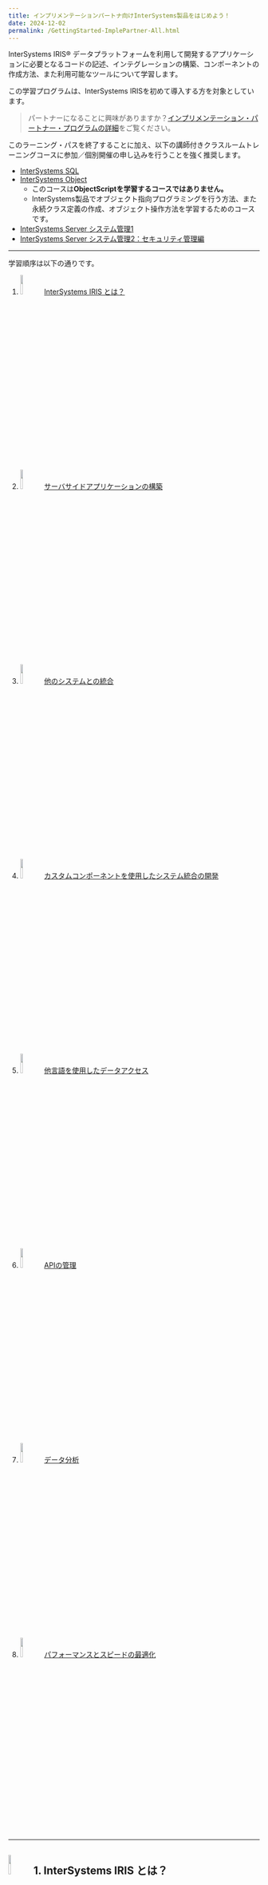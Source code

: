```yaml
---
title: インプリメンテーションパートナ向けInterSystems製品をはじめよう！
date: 2024-12-02
permalink: /GettingStarted-ImplePartner-All.html
---
```


InterSystems IRIS® データプラットフォームを利用して開発するアプリケーションに必要となるコードの記述、インテグレーションの構築、コンポーネントの作成方法、また利用可能なツールについて学習します。

この学習プログラムは、InterSystems IRISを初めて導入する方を対象としています。

> パートナーになることに興味がありますか？[インプリメンテーション・パートナー・プログラムの詳細](https://www.intersystems.com/jp/partners/implementation-partners/)をご覧ください。


このラーニング・パスを終了することに加え、以下の講師付きクラスルームトレーニングコースに参加／個別開催の申し込みを行うことを強く推奨します。

- [InterSystems SQL](https://www.intersystems.com/jp/intersystems-sql/)
- [InterSystems Object](https://www.intersystems.com/jp/intersystems-object/)
    - このコースは**ObjectScriptを学習するコースではありません。**
    - InterSystems製品でオブジェクト指向プログラミングを行う方法、また永続クラス定義の作成、オブジェクト操作方法を学習するためのコースです。
- [InterSystems Server システム管理1](https://www.intersystems.com/jp/intersystems-server-system-administration/)
- [InterSystems Server システム管理2：セキュリティ管理編](https://www.intersystems.com/jp/intersystems-server-system-administration-2/)

---
学習順序は以下の通りです。
1. <img src="./assets/icons/IRIS.png" width="10%"/>[InterSystems IRIS とは？](#1-intersystems-iris-とは)
2. <img src="./assets/icons/serversideapp-better-dicision.png" width="10%"/>[サーバサイドアプリケーションの構築](#2-サーバーサイドアプリケーションの構築)
3. <img src="./assets/icons/integration.png" width="10%"/>[他のシステムとの統合](#3-他のシステムとの統合)
4. <img src="./assets/icons/custom.png" width="10%"/>[カスタムコンポーネントを使用したシステム統合の開発](#4-カスタムコンポーネントを使用したシステム統合の開発)
5. <img src="./assets/icons/access-multilanguage.png" width="10%"/>[他言語を使用したデータアクセス](#5-他言語を使用したデータアクセス)
6. <img src="./assets/icons/APIManagement.png" width="10%"/>[APIの管理](#6-apiの管理)
7. <img src="./assets/icons/Analytics.png" width="10%"/>[データ分析](#7-データ分析)
8. <img src="./assets/icons/performance.png" width="10%"/>[パフォーマンスとスピードの最適化](#8-パフォーマンスとスピードの最適化)

---


## <img src="./assets/icons/IRIS.png" width="10%"/>1. InterSystems IRIS とは？

InterSystems IRIS®データ・プラットフォームは、信頼性の高い統一プラットフォームで、重要なアプリケーションを迅速に開発・デプロイすることを可能にします。

- InterSystems IRISとは（日本語字幕入りビデオ）

    {% include youtube.html id="w2OeWx3WNOs" %}


> **もう少し詳しく確認されたい方は約30分の以下ビデオをご参照ください。**
>
>- InterSystems IRIS データプラットフォームのご紹介    
>    
>{% include youtube-list.html id="vo12UnH-c-s" list="PLzSN_5VbNaxD-r8wU4LHwLwGSzUjrffEX" %}
{: .block-tip}


- InterSystems へようこそ

    {% include youtube.html id="v4uoejre5IU" %}


## <img src="./assets/icons/serversideapp-better-dicision.png" width="10%"/>2. サーバーサイドアプリケーションの構築

InterSystems 製品の組み込み言語である InterSystems ObjectScript を使用して、新しいクラスの作成、オブジェクトの操作、SQL クエリの実行について学習します。

このパスを終了すると、ObjectScript を使用してInterSystems製品のサーバーサイド・アプリケーションを構築することができるようになり、以下の開発に役立てることができます。

- データ操作以外の処理も含めたストアドプロシージャの開発
- Interoprabilityで使用するカスタム・ビジネス・コンポーネントの開発
- ビジネスルールとメッセージルータのコードで作成するカスタム関数
- カスタムコードによる高度なデータ変換の作成

カスタム・ビジネス・コンポーネントの構築方法の詳細については[「カスタムコンポーネントを使用したシステム統合の開発」](#4-カスタムコンポーネントを使用したシステム統合の開発)をご参照ください。

### はじめに

最初に、概要をビデオでご覧ください。その後、InterSystems IRIS® データプラットフォームのアーキテクチャとクラスの基本を学び、ObjectScript でのコーディングを開始します。

- InterSystems 製品のアーキテクチャ概要 ～ネームスペースとデータベース～

    {% include youtube-list.html id="TNjUnuw8K_Q" list="PLzSN_5VbNaxCWpesN3ulh_EZ9sGkw09q5" %} 


### 日本語：セルフラーニングビデオ

オリエンテーションに最適なセルフラーニングビデオやコンテンツをご用意しています。

- 以下動画から、IRISの開発環境の作成方法、ネームスペース／データベースについて、IDEからIRISに接続する方法を確認できます。

    ✅ [【はじめての InterSystems IRIS】セルフラーニングビデオ：基本その2：InterSystems IRIS で開発をはじめよう！](https://jp.community.intersystems.com/node/478601)

    {% include youtube-list.html id="ID6ImJTgJRk" list="PLzSN_5VbNaxBPaSSINLzv-CkDJy00bOSQ" %} 
    

- ObjectScriptの基本操作の学習については、**[ObjectScript クックブック：ObjectScriptの基本のき！](https://github.com/Intersystems-jp/ObjectScriptCookBook/blob/master/Basic.md)** をご参照ください。

- 以下動画から、クラス定義の作成からインスタンス生成、保存までの流れを確認できます。

    ✅ [【はじめての InterSystems IRIS】セルフラーニングビデオ：基本その3：IRIS でクラス定義を作ろう（オブジェクト操作の練習）](https://jp.community.intersystems.com/node/478606)

    {% include youtube.html id="kWJCzn9bndQ" list="PLzSN_5VbNaxBPaSSINLzv-CkDJy00bOSQ" %} 


- 以下動画からInterSystems製品でのJSON操作方法をご確認いただけます。

    ✅ コピペ元がある記事：[【はじめてのInterSystems IRIS】セルフラーニングビデオ：アクセス編：IRIS での JSON の操作](https://jp.community.intersystems.com/node/480106)

    {% include youtube-list.html id="045HRug72VE" list="PLzSN_5VbNaxBPaSSINLzv-CkDJy00bOSQ" %} 


- メソッド内でSQLを記述する方法については、以下クックブックをご参照ください。

    ✅ [ObjectScriptクックブック：7.メソッドやルーチンでSQLを実行する方法](https://github.com/Intersystems-jp/ObjectScriptCookBook/blob/master/Basic.md#7-%E3%83%A1%E3%82%BD%E3%83%83%E3%83%89%E3%82%84%E3%83%AB%E3%83%BC%E3%83%81%E3%83%B3%E3%81%A7sql%E3%82%92%E5%AE%9F%E8%A1%8C%E3%81%99%E3%82%8B%E6%96%B9%E6%B3%95)


関連するトレーニングコースは以下の通りです。
- [InterSystems Object（2日間）](https://www.intersystems.com/jp/intersystems-object/)
- [InterSystems SQL（2日間）](https://www.intersystems.com/jp/intersystems-sql/)
  

> **英語のみとなりますが、以下のオンラインコースもあります。**
>
> - [オンラインコース（英語）：Creating an InterSystems Class Definition in VS Code](https://learning.intersystems.com/course/view.php?name=IRIS%20Class)
>
> - [オンラインコース（英語）:InterSystems ObjectScript Basics](https://learning.intersystems.com/course/view.php?name=Cach%C3%A9%20ObjectScript%20Basics)
>
> - [オンラインコース（英語）:InterSystems IRIS Objects Introduction](https://learning.intersystems.com/enrol/index.php?id=2225)
>
> - [オンラインコース（英語）：InterSystems SQL Overview](https://learning.intersystems.com/enrol/index.php?id=960)
>
> - [オンラインコース（英語）:Using JSON in InterSystems IRIS](https://learning.intersystems.com/course/view.php?name=JSON%20in%20IRIS)
>
> - [演習環境付き演習（オンラインコース）：Learning Path Exercise: Building a Server-Side Application with InterSystems IRIS](https://learning.intersystems.com/course/view.php?name=Server-Side%20Application%20Exercise)
>
>    InterSystems IRIS® データプラットフォームと InterSystems ObjectScript を使用して、小規模なデータベースアプリケーションを作成します。
>    
>    この演習では、InterSystems IRIS を使用したサーバサイド・アプリケーションの構築の学習パスで学習したすべてのスキルを結集して、大規模な書籍コレクションに関する情報を格納および取得するためのクラスを作成し、SQL を使用します。
>    
>    この演習は、既存の知識をテストするために学習パスを開始する前に、またはキャップストーン・プロジェクトとして最後にお試しください。
{: .block-tip}


### 認定テスト受験の準備が整ったら・・・

インターシステムズ・ラーニング・サービスは、業界標準の認定試験を提供し、あなたがインターシステムズの技術を習得していることを証明します。当社の試験は、安全なオンライン試験監督とセルフサービス予約で提供されます。受験者は、いつでもどこでも、都合のよいときに試験を受けることができます。

※英語のみ：[Exam: InterSystems IRIS Core Solutions Developer Specialist](https://www.intersystems.com/education/)



## <img src="./assets/icons/integration.png" width="10%"/>3. 他のシステムとの統合

インターシステムズ製品のInteroperability(相互運用性)フレームワークにより、インターフェイスエンジニアやソフトウェア開発者は、複数のシステムを接続し、下流のアプリケーションにメッセージを迅速にルーティングすることができます。

このパスでは、インテグレーションの基本を学び、組み込みオプションとカスタムオプションを使用してデータを送信、受信、処理、変換する方法を確認します。

- [体験環境付き演習：Receiving and Routing Data in a Production](https://learning.intersystems.com/course/view.php?name=Interop%20QS)

    ※ページ内のビデオは日本語切り替えができます。

    演習内容サンプルはこちら👉http://github.com/intersystems/Samples-Integration-RedLights
   
- [【はじめてのInterSystems IRIS】Interoperability（相互運用性）：動作の仕組みを知ろう](https://jp.community.intersystems.com/node/483036)

- [【はじめてのInterSystems IRIS】Interoperability（相互運用性）：プロダクションとは](https://jp.community.intersystems.com/node/483041)

- レコードマップのご紹介

    InterSystems製品のInteroperability（相互運用性）メニューで使用できるファイル入出力処理に便利な機能をビデオで解説しています。

    {% include youtube-list.html id="dnfPTffiSVo" list="PLzSN_5VbNaxD-r8wU4LHwLwGSzUjrffEX" %} 


✅関連記事：[レコードマップで何ができるか？](https://jp.community.intersystems.com/node/494326)


- [【はじめてのInterSystems IRIS】Interoperability（相互運用性）：コンポーネントの作成（ビジネス・プロセス）](https://jp.community.intersystems.com/node/483171)

- ビジネス・ルールエディタの使い方（※新エディタに未対応）

    {% include youtube-list.html id="4tG-txYZwtg" list="PLzSN_5VbNaxCWpesN3ulh_EZ9sGkw09q5" %}

>**英語のみとなりますが、以下のオンラインコースもあります。**
>- [オンラインコース（英語）:Integration Architecture](https://learning.intersystems.com/course/view.php?id=908)
>
>    InterSystems IRIS®データプラットフォーム、InterSystems HealthShare®、InterSystems Ensemble®の統合機能の基本的なアーキテクチャを学習します。
>    
>    これらのコンポーネントを通じてデータがどのように流れ、システム間の相互運用が可能になるかを学びます。
>
>    このコースには、3 つのレッスンと数問のクイズが含まれています。ビデオはフルスクリーンモードでご覧ください。
>
>- [ビデオ（英語）:Using the Complex Record Mapper](https://learning.intersystems.com/enrol/index.php?id=1426)
>    
>
>- [ビデオ（英語）Building BPL Business Processes (1h 30m)](https://learning.intersystems.com/enrol/index.php?id=2030)
>
>- [オンラインコース（英語）:Data Transformations Basics](https://learning.intersystems.com/enrol/index.php?id=1170)
>
>    グラフィカルな管理ポータル・インタフェースを使用して、データ変換を作成する方法を学びます。フィールドをマップする方法、フィールドを変更する関数を使用する方法、およびフィールドの値としてリテラルを使用する方法をご覧ください。最後に、変換をテストして実装する方法を学びます。
>
>    >メモ：変換データとしてHL7を使用しています。
{: .block-tip}

## <img src="./assets/icons/custom.png" width="10%"/>4. カスタムコンポーネントを使用したシステム統合の開発
FHIR® HL7® V2 コンポーネントなど、多くのビルド済みビジネスコンポーネントが開発者に提供されています。

これだけでは不十分な場合は、カスタムコンポーネントを構築して、データの取り込み方法を完全にカスタマイズすることができます。

- Interoperabilityメニューで使用するカスタムメッセージクラス作成方法

    関連記事：[【はじめてのInterSystems IRIS】Interoperability（相互運用性）：メッセージ](https://jp.community.intersystems.com/node/483131)

    {% include youtube.html id="K6jAqSpnaXY"%}


- [【はじめてのInterSystems IRIS】Interoperability（相互運用性）：コンポーネントの作成（ビジネス・オペレーション）](https://jp.community.intersystems.com/node/483136)

- [【はじめてのInterSystems IRIS】Interoperability（相互運用性）：コンポーネントの作成（ビジネス・サービス）](https://jp.community.intersystems.com/node/483186)

    アダプタを使用しないビジネス・サービスを直接呼び出す例としてREST経由でのアクセス方法があります。以下、IRISでRESTサーバを作成する方法を解説している関連記事とビデオです。

    ✅ 記事： [【はじめてのInterSystems IRIS】セルフラーニングビデオ：アクセス編：（REST）手動で作成するディスパッチクラス](https://jp.community.intersystems.com/node/479551)

    ✅ 関連記事：[REST経由で情報を入力する場合の Interoperability（相互運用性機能）のサンプル](https://jp.community.intersystems.com/node/559356)

    {% include youtube-list.html id="q3XVT98_05I" list="PLzSN_5VbNaxBPaSSINLzv-CkDJy00bOSQ" %}

    

>**英語のみとなりますが、以下のオンラインコースもあります。**
>- [オンラインコース（英語）：Building Custom Business Operations](https://learning.intersystems.com/course/view.php?name=Building%20Custom%20Business%20Operations)
>
>- [オンラインコース（英語）:Building Custom Business Services (1h 30m)](https://learning.intersystems.com/enrol/index.php?id=2031)
>
>- [オンラインコース（英語）:Setting Up RESTful Services](https://learning.intersystems.com/course/view.php?name=REST%20Services)
>
>    APIファーストのステップで作るCoffee Maker API
>- [ビデオ（英語）What is PEX?](https://learning.intersystems.com/enrol/index.php?id=1716)
>
>    Production EXtension フレームワーク (PEX) を使用すると、ObjectScript を学習することなく、.NET または Java でカスタム相互運用性コンポーネントを構築できます。PEX を使用すると、使い慣れた言語でコーディングし、確立されたコードライブラリを活用して、プロダクションにコンポーネントを追加できます。PEX を使用してプロダクションを構築する方法については、オンラインコース（英語）[「Creating Interoperability Productions Using PEX」（1 時間）](https://learning.intersystems.com/course/view.php?name=PEXInteroperabilityProductions)を受講してください。
{: .block-tip}


## <img src="./assets/icons/access-multilanguage.png" width="10%"/>5. 他言語を使用したデータアクセス

InterSystems IRIS は、各種言語からアクセスすることができます。よくある使い方としては、他DBと同様にSQLベースでアクセスする方法があげられます。

このパスの最初に、他の SQL データベースからの移行する際、よく使用される DDL スクリプトを使用した SQL テーブルを構築する方法について説明します。

[ビデオ（英語）Importing Relational Data Using a DDL Script](https://learning.intersystems.com/course/view.php?id=2174)

次に、各言語からのアクセス方法について解説します。

### Connecting Java Applications to InterSystems Products

#### 1. はじめに

あなたの好みの API を使用して、Java アプリケーションを InterSystems IRIS® データプラットフォームやその他のインターシステムズ製品およびテクノロジに接続します。（APIは、JDBC、XEP、Hibernate、Native APを選択できます）

- [ビデオ（英語／日本語字幕あり）Java Overview](https://learning.intersystems.com/course/view.php?name=Java%20Overview)

- [ビデオ（英語）Using a Java Shared Memory Connection](https://learning.intersystems.com/course/view.php?name=Shared%20Memory%20Connection)

#### 2. JDBC経由でテーブルにアクセスする

- [ビデオ（英語／日本語字幕あり）Using JDBC with InterSystems IRIS](https://learning.intersystems.com/enrol/index.php?id=881)

- [ドキュメント：InterSystems IRIS デモ ： JDBC とインターシステムズのデータベース](https://docs.intersystems.com/irislatestj/csp/docbook/DocBook.UI.Page.cls?KEY=AFL_jdbc)

### Connecting Node.js Applications to InterSystems Products

ODBC または InterSystems IRIS® データプラットフォームのNative API を使用して、Node.js アプリケーションを InterSystems® 製品およびテクノロジーに接続できます。

#### 1. はじめに
Node.js の概要と、InterSystems ODBC ドライバ、および Node.js のネイティブ API について紹介します。

- [ビデオ（英語／日本語字幕あり）Node.js Overview](https://learning.intersystems.com/course/view.php?id=1105)

- [ドキュメント：はじめに ： インターシステムズ・データベースへの ODBC 接続](https://docs.intersystems.com/irislatestj/csp/docbook/DocBook.UI.Page.cls?KEY=BNETODBC_intro)

- [ドキュメント：Native SDK for Node.js の概要](https://docs.intersystems.com/irislatestj/csp/docbook/DocBook.UI.Page.cls?KEY=BJSNAT_intro)

#### 2. ODBC経由でIRISにアクセスする

- [ドキュメント：Node.js リレーショナル・アクセスのサポート](https://docs.intersystems.com/irislatestj/csp/docbook/DocBook.UI.Page.cls?KEY=BNETODBC_support#BNETODBC_support_nodeodbc)

#### 3. Native APIの低レイテンシー機能を利用する

- [体験環境付き演習（英語のみ）：Stock Trading with Node.js](https://learning.intersystems.com/course/view.php?id=2597)


### Writing Python Applications with InterSystems
既存の Python コーディングスキルを活用して、InterSystems® アプリケーションを強化します。

クライアントの Python アプリケーションを接続する方法、InterSystems ObjectScript コードに Python を組み込む方法、あるいは、Python ライブラリの呼び出しに重い処理が必要な場合に別のサーバを使用して呼び出しを最適化する方法について説明します。

#### 事前準備
Pythonの基本的なコーディング経験があることを前提としています。[Python for Beginers](https://www.python.org/about/gettingstarted/)も併せてご参照ください。

#### 1. はじめに
InterSystemsのアプリケーションで Python ライブラリを活用する方法をご確認いただけます。

pyodbc を使用して既存の Python アプリケーションを接続したり、Embedded Python を使用して Python と ObjectScript を並行してコーディングすることができます。また、InterSystems Native API または外部言語サーバを使用して、Python で完全な InterSystems アプリケーションを構築することもできます。

[Overview of Python in InterSystems Products (1m)](https://learning.intersystems.com/mod/page/view.php?id=11611)

#### 2. クライアントのPythonアプリケーションからIRISへ接続する

Python アプリケーションをインターシステムズ製品に接続するための最も一般的なオプションである pyodbc の使用方法について説明します。

ドキュメント：[pyodbc Python ODBC ブリッジのサポート](https://docs.intersystems.com/irislatestj/csp/docbook/DocBook.UI.Page.cls?KEY=BNETODBC_support_pyodbc)


#### 3. PythonをObjectScriptと並行して実行する
Embedded Pythonを使用して、ObjectScriptと並行してPythonライブラリを呼び出す方法を解説します。

- [日本語字幕付：What Is Embedded Python?](https://learning.intersystems.com/course/view.php?name=EmbeddedPythonOverview)

- [体験環境付き演習：Embedded Python QuickStart](https://learning.intersystems.com/course/view.php?name=EmbeddedPythonQS)

    ※ビデオは日本語字幕に切り替えができます。

- [体験環境付き演習：Parsing Images and Charting Data with Embedded Python](https://learning.intersystems.com/course/view.php?id=2604)

    同じ内容ではありませんが、サンプルコード付きの日本語記事もあります。

    ✅[Embedded Python を使ってレシート（JPG）の中身を IRIS に登録してみました](https://jp.community.intersystems.com/node/513136)


**💡日本語のセルフラーニングビデオのプレイリストはこちら**（記事はこちら[【はじめてのInterSystems IRIS】Embedded Python セルフラーニングビデオシリーズ公開！](https://jp.community.intersystems.com/node/520751)）

- Embedded Python 概要編

    {% include youtube-list.html id="QYbglSZljzs" list="PLzSN_5VbNaxBowDUZQfqL3bvaXpkCMPW2&index=1"%}

- Embedded Python 利用前の準備

    {% include youtube-list.html id="frOsOK_T4UI" list="PLzSN_5VbNaxCqdcK4yiFwzXe041RBtD6V" %}


- Embedded Pythonでデータベースプログラミング：SQLアクセス編

    {% include youtube-list.html id="oDgKd5FTq2k" list="PLzSN_5VbNaxDAPjSBe5F-uGbGkoJqcerL" %}

- Embedded Pythonでデータベースプログラミング：オブジェクトアクセス編

    {% include youtube-list.html id="9M_WFS8LPQM" list="PLzSN_5VbNaxBnEb5rq-676b1l7Ym6INjL" %}

- IRISでPythonを使ってみよう（Embedded Python）

    {% include youtube.html id="HFq-IIlejMg" list="PLzSN_5VbNaxBLXlC9oCgwPtxBilT8tJ96" %}


#### 4. PythonでInterSystems IRISアプリケーションを構築する

InterSystems Python SDK を使用して、Python から InterSystems IRIS クラスのインスタンスをリモートで作成および操作できます。 また、外部言語サーバを使用して、InterSystems 製品から外部プロセスで実行されている Python コードを呼び出す方法をご確認いただけます。

- [ビデオ（英語）Using the Native API for Python](https://learning.intersystems.com/course/view.php?name=Native%20API%20for%20Python)

- [体験環境付き演習：Embedded Python QuickStart](https://learning.intersystems.com/course/view.php?name=EmbeddedPythonQS)

- [ドキュメント：外部言語の操作](https://docs.intersystems.com/irislatestj/csp/docbook/DocBook.UI.Page.cls?KEY=BEXTSERV_coding)

- [体験環境付き演習：Interacting with Data in Python Using Multiple Data Models](https://learning.intersystems.com/course/view.php?name=PythonMultiModel)

- [ビデオ（英語）：Evaluating Python Development Strategies](https://learning.intersystems.com/course/view.php?id=2063)


## <img src="./assets/icons/APIManagement.png" width="10%"/>6. APIの管理

### 1. InterSystems API Managerとは
InterSystems API Manager は、アプリケーション間のゲートウェイとして機能し、トラフィックを監視・制御します。
InterSystems IRIS® データ・プラットフォームと InterSystems IRIS® for Health でどのように機能するのか、また、どのようなシナリオでこの機能が最も有益なのかをご紹介します。

{% include youtube.html id="6oX3HTDI8_A" %}

### 2. InterSystems API Managerのインストール

[ビデオ（英語）:Installing InterSystems API Manager](https://learning.intersystems.com/enrol/index.php?id=1726)

InterSystems API Manager バージョン 1.5+ のインストール手順、InterSystems IRIS® データベース・プラットフォーム・インスタンスとホスト・システムの準備方法、および API Manager インストール・キットで提供されるスクリプトの実行方法について説明します。

### 3. ハンズオン

[演習環境付き演習（英語）:Hands-On with InterSystems API Manager for Developers](https://learning.intersystems.com/course/view.php?name=IAMExercise)

InterSystems API Manager を使用して、InterSystems IRIS® データ・プラットフォーム内のコーヒー・メーカー・アプリケーションの API を管理します。

前提学習または経験 コンテナと Docker の基本的な知識。REST と HTTP リクエスト・レスポンス・ステータス・コードの基礎知識

✅参考記事：[ゼロから使いこなす IAM（InterSystems API Manager）](https://jp.community.intersystems.com/node/493416)


## <img src="./assets/icons/Analytics.png" width="10%"/>7. データ分析
InterSystems IRISに組み込まれたInterSystems IRIS Business Intelligenceは、ほぼリアルタイムの分析を提供します。このデータを使って、ダッシュボードやピボットテーブルを作成し、スループットを分析したり、規制データを報告したりすることができます。レポート作成に関するリソースは、[「InterSystems Reportsでデータを視覚的に提供する」](#intersystems-reportsでデータを視覚的に提供する)のセクションを参照してください。

- [ビデオ（英語）：InterSystems のアナリティクス入門](https://learning.intersystems.com/course/view.php?id=1979)

    InterSystems®製品のアナリティクス機能をご紹介します
    
    InterSystems IRIS® データ・プラットフォームがサポートする組込みBIとサードパーティツールについて説明し、アナリティクスのニーズに対してこれらのツールをどのように使用できるかを紹介します。
    
    このビデオで説明するコンセプトは、InterSystems IRIS、InterSystems IRIS® for Health、InterSystems Supply Chain Orchestrator™、HealthShare® Health Connectに適用されます。

### InterSystems IRIS BIによるデータ分析

InterSystems IRIS® Business Intelligence に含まれる Analyzer ツールは、データモデルを最大限に活用し、様々な対象者向けに情報を表示する方法を提供します。

このパスでは、InterSystems IRIS® Business Intelligence に含まれる Analyzer ツールを使用して、ピボットテーブルとインタラクティブなダッシュボードを作成し、アプリケーションに組み込んだり、レポートに変換する方法を学習します。

- InterSystems IRIS Business Intelligence 概要

    {% include youtube.html id="xV9Aa31zxhI" %}


- InterSystems Business Intelligenceで使用するキューブ概要

    {% include youtube.html id="xgAdwTy_q1Q" %}


- [ビデオ（英語）:InterSystems IRIS BI: Analyzer](https://learning.intersystems.com/course/view.php?name=IRISBIAnalyzer)

    関連ビデオ：[開発テンプレート（IRIS Analytics Template）の使い方のご紹介（第8回 InterSystems IRIS Analytics コンテスト）](https://jp.community.intersystems.com/node/484826)

    ✅日本語チュートリアル（11シリーズ）：[IRIS BI開発者向けチュートリアルを試してみる](https://jp.community.intersystems.com/node/563396)
    
    ✅[日本語ドキュメント：ダッシュボードの作成](https://docs.intersystems.com/irislatestj/csp/docbook/DocBook.UI.Page.cls?KEY=D2DASH)

- InterSystems IRIS Business Intelligence：アーキテクト画面の基本の使い方

    {% include youtube.html id="VblJyJl2Xho" %}


### InterSystems IRISのIntegratedMLによる予測

InterSystemsのIRIS®データプラットフォームの機能であるIntegratedMLを使用することで、SQL開発者はアプリケーションのSQLコマンドを使用して予測モデルを構築、トレーニング、実行することができます。

このパスでは、IntegratedML を紹介し、データから予測を開始する方法を紹介します。

- [ビデオ（英語）：機械学習とは](https://learning.intersystems.com/course/view.php?name=What%20is%20ML)

    より深く学習されたい場合は、以下ビデオもご参照ください（日本語）
    {% include youtube-list.html id="47bP5-AtBVU" list="PLzSN_5VbNaxC-z6_DKUZuO__zyudjLE-g" %}

- [インフォグラフィック（英語）:Preparing Your Data for Machine Learning](https://learning.intersystems.com/course/view.php?name=Preparing%20Your%20Data)

    このインフォグラフィックは、データを準備するための基本的なステップと、IntegratedML がそのプロセスをどのように効率化できるかを示しています。データを準備することは、アプリで機械学習を活用するための重要なステップです。

- [インフォグラフィック（英語）:Common Supervised Machine Learning Algorithms](https://learning.intersystems.com/course/view.php?name=Machine%20Learning%20Algorithms)

    ご参考：[機械学習101（2023年11月29日開催　インターシステムズ開発者ウェビナー）](https://www.youtube.com/watch?v=47bP5-AtBVU&list=PLzSN_5VbNaxC-z6_DKUZuO__zyudjLE-g)


- Integrated ML のご紹介～InterSystems IRISのAutoMLご紹介～

    {% include youtube.html id="PFiqENE1uKA" %}


より詳細を確認する場合のおすすめビデオは以下

- SQLから始める機械学習 ～　IntegratedMLのご紹介　～

    {% include youtube-list.html id="3yLK9kBs4ic" list="PLzSN_5VbNaxC-z6_DKUZuO__zyudjLE-g&index=2" %}

- [IntegratedMLとDataRobotの連携](https://www.intersystems.com/jp/integratedml-datarobot-demo/)

- [ビデオ（英語）：IntegratedML: Predicting Readmissions](https://learning.intersystems.com/course/view.php?name=IntegratedMLReadmissions)

- [演習環境付き演習（英語）:Hands-On with IntegratedML](https://learning.intersystems.com/course/view.php?name=HandsOnIntegratedML)

    ✅[機械学習を試せるチュートリアル（日本語）：IntegratedML](https://jp.community.intersystems.com/node/537501)


### InterSystems Reportsでデータを視覚的に提供する

InterSystems IRIS®データ・プラットフォーム、InterSystems IRIS® for Health、HealthShare®でレポートを作成、カスタマイズ、表示するには、InterSystems Reportsを使用します。

- [ビデオ（英語）:Introduction to InterSystems Reports](https://learning.intersystems.com/enrol/index.php?id=1444)

    Logi Analytics が提供する InterSystems Reports は、データのビジュアルレポートを迅速に作成・表示できるレポート作成ツールです。このビデオでは、InterSystems Reports とそのコア・コンポーネントを紹介します。より詳細な情報については、Logi Report のドキュメントをご覧ください。

- [ドキュメント：InterSystems Reports Serverの設定](https://docs.intersystems.com/components/csp/docbook/DocBook.UI.Page.cls?KEY=GISR_server)

- [ドキュメント：Designer Installation](https://docs.intersystems.com/components/csp/docbook/DocBook.UI.Page.cls?KEY=GISR_server)

- [演習環境付き演習（英語）:Getting Started with InterSystems Reports](https://learning.intersystems.com/course/view.php?name=GettingStartedInterSystemsReports) 

    [PDF](https://learning.intersystems.com/course/view.php?name=GettingStartedInterSystemsReports)

- [ビデオ（英語）：Introduction to InterSystems Reports Designer](https://learning.intersystems.com/course/view.php?id=2505)

### アダプティブ・アナリティクスによるデータモデルの構築

InterSystems IRIS® Adaptive Analytics は、AtScale テクノロジーを使用し、Tableau、Excel など、既にお使いのテクノロジーとシームレスに統合することで、セルフサービス型のデータディスカバリー・アナリティクス機能を提供します。

このパスでは、インストールから最初のデータモデルの作成まで、最初の一歩を踏み出す方法をご紹介します。
- ビジネスインテリジェンスにおけるキューブ入門

    {% include youtube.html id="xgAdwTy_q1Q" %}

- [ビデオ（英語）:InterSystems IRIS Adaptive Analytics Overview](https://learning.intersystems.com/course/view.php?id=1754)

    {% include youtube-list.html id="8j6iqmT13XI" list="PLzSN_5VbNaxBlWFxRfrrrScerJrpo7xjr&index=3" %}

- [日本語ドキュメント:InterSystems IRIS Adaptive Analytics](https://docs.intersystems.com/irislatestj/csp/docbook/DocBook.UI.Page.cls?KEY=AADAN)

- [オンラインコース（英語）：InterSystems IRIS Adaptive Analytics Essential](https://learning.intersystems.com/course/view.php?name=AdaptiveAnalyticsEssentials)


## <img src="./assets/icons/performance.png" width="10%"/>8. パフォーマンスとスピードの最適化

アプリケーションのパフォーマンスを必要なだけ確保するためには、高性能なインジェストツールでシステムを構成するだけでなく、大量かつ高速なインジェストのためにシャーディングを設定し、フェイルオーバーのためにミラーリングを設定する必要があります。このセクションでは、これらの推奨事項の多くについて説明する。

- [ビデオ（英語）:InterSystems IRIS Speed Test: High-Volume Ingestion](https://learning.intersystems.com/enrol/index.php?id=1545)

    InterSystems IRIS®データ・プラットフォームの新しいオープン・ソース・ハイブリッド・トランザクション／アナリティカル・プロセッシング（HTAP）スピード・テスト・デモの使用方法をご紹介します。InterSystems IRIS が、リアルタイムのアプリケーション・クエリに答えながら、いかに大量のデータを取り込むことができるかをご覧いただけます。このビデオでは、HTAPスピードテストを使って、InterSystems IRISのパフォーマンスをMySQLやSAP HANAなどの他のデータベースと比較する方法を紹介しています。

- [ビデオ（英語）：Identifying the Benefits of Mirroring and High Availability](https://learning.intersystems.com/course/view.php?id=2338)

- [ビデオ（英語／日本語字幕付き）：Introduction to Sharding in InterSystems IRIS](https://learning.intersystems.com/course/view.php?id=2560)

- [ビデオ（英語／日本語字幕付き）：Planning and Deploying a Sharded Cluster](https://learning.intersystems.com/course/view.php?id=2586)

- [ビデオ（英語）：Finding and Fixing Slow SQL Queries](https://learning.intersystems.com/course/view.php?id=2422)

- [体験環境付き演習（英語）：Optimizing SQL Queries in InterSystems IRIS](https://learning.intersystems.com/course/view.php?id=2533)

    トレーニングコースで同様の内容をご確認いただけます。

    ✅対応するコース：[InterSystems SQL](https://www.intersystems.com/jp/intersystems-sql/)
